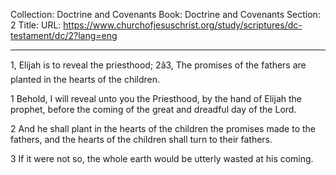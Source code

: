 Collection: Doctrine and Covenants
Book: Doctrine and Covenants
Section: 2
Title: 
URL: https://www.churchofjesuschrist.org/study/scriptures/dc-testament/dc/2?lang=eng

---

1, Elijah is to reveal the priesthood; 2â3, The promises of the fathers are planted in the hearts of the children.

1 Behold, I will reveal unto you the Priesthood, by the hand of Elijah the prophet, before the coming of the great and dreadful day of the Lord.

2 And he shall plant in the hearts of the children the promises made to the fathers, and the hearts of the children shall turn to their fathers.

3 If it were not so, the whole earth would be utterly wasted at his coming.
